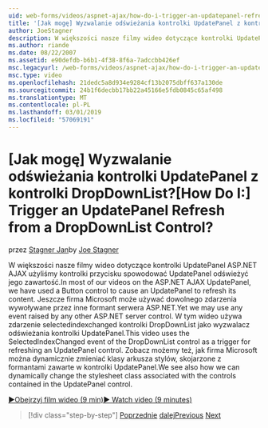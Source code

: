 ```yaml
---
uid: web-forms/videos/aspnet-ajax/how-do-i-trigger-an-updatepanel-refresh-from-a-dropdownlist-control
title: '[Jak mogę] Wyzwalanie odświeżania kontrolki UpdatePanel z kontrolki DropDownList? | Microsoft Docs'
author: JoeStagner
description: W większości nasze filmy wideo dotyczące kontrolki UpdatePanel ASP.NET AJAX użyliśmy kontrolki przycisku spowodować UpdatePanel odświeżyć jego zawartość. Jeszcze firma Microsoft może używać dowolnego zdarzenia...
ms.author: riande
ms.date: 08/22/2007
ms.assetid: e90defdb-b6b1-4f38-8f6a-7adccbb426ef
msc.legacyurl: /web-forms/videos/aspnet-ajax/how-do-i-trigger-an-updatepanel-refresh-from-a-dropdownlist-control
msc.type: video
ms.openlocfilehash: 21dedc5a8d934e9284cf13b2075dbff637a130de
ms.sourcegitcommit: 24b1f6decbb17bb22a45166e5fdb0845c65af498
ms.translationtype: MT
ms.contentlocale: pl-PL
ms.lasthandoff: 03/01/2019
ms.locfileid: "57069191"
---
```

<a name="how-do-i-trigger-an-updatepanel-refresh-from-a-dropdownlist-control"></a><span data-ttu-id="67b31-105">[Jak mogę] Wyzwalanie odświeżania kontrolki UpdatePanel z kontrolki DropDownList?</span><span class="sxs-lookup"><span data-stu-id="67b31-105">[How Do I:] Trigger an UpdatePanel Refresh from a DropDownList Control?</span></span>
====================
<span data-ttu-id="67b31-106">przez [Stagner Jan](https://github.com/JoeStagner)</span><span class="sxs-lookup"><span data-stu-id="67b31-106">by [Joe Stagner](https://github.com/JoeStagner)</span></span>

<span data-ttu-id="67b31-107">W większości nasze filmy wideo dotyczące kontrolki UpdatePanel ASP.NET AJAX użyliśmy kontrolki przycisku spowodować UpdatePanel odświeżyć jego zawartość.</span><span class="sxs-lookup"><span data-stu-id="67b31-107">In most of our videos on the ASP.NET AJAX UpdatePanel, we have used a Button control to cause an UpdatePanel to refresh its content.</span></span> <span data-ttu-id="67b31-108">Jeszcze firma Microsoft może używać dowolnego zdarzenia wywoływane przez inne formant serwera ASP.NET.</span><span class="sxs-lookup"><span data-stu-id="67b31-108">Yet we may use any event raised by any other ASP.NET server control.</span></span> <span data-ttu-id="67b31-109">W tym wideo używa zdarzenie selectedindexchanged kontrolki DropDownList jako wyzwalacz odświeżania kontrolki UpdatePanel.</span><span class="sxs-lookup"><span data-stu-id="67b31-109">This video uses the SelectedIndexChanged event of the DropDownList control as a trigger for refreshing an UpdatePanel control.</span></span> <span data-ttu-id="67b31-110">Zobacz możemy też, jak firma Microsoft można dynamicznie zmieniać klasy arkusza stylów, skojarzone z formantami zawarte w kontrolki UpdatePanel.</span><span class="sxs-lookup"><span data-stu-id="67b31-110">We see also how we can dynamically change the stylesheet class associated with the controls contained in the UpdatePanel control.</span></span>

[<span data-ttu-id="67b31-111">&#9654;Obejrzyj film wideo (9 min)</span><span class="sxs-lookup"><span data-stu-id="67b31-111">&#9654; Watch video (9 minutes)</span></span>](https://channel9.msdn.com/Blogs/ASP-NET-Site-Videos/how-do-i-trigger-an-updatepanel-refresh-from-a-dropdownlist-control)

> [!div class="step-by-step"]
> <span data-ttu-id="67b31-112">[Poprzednie](how-do-i-implement-the-persistent-communications-pattern-using-web-services.md)
> [dalej](how-do-i-create-an-aspnet-ajax-extender-from-scratch.md)</span><span class="sxs-lookup"><span data-stu-id="67b31-112">[Previous](how-do-i-implement-the-persistent-communications-pattern-using-web-services.md)
[Next](how-do-i-create-an-aspnet-ajax-extender-from-scratch.md)</span></span>
